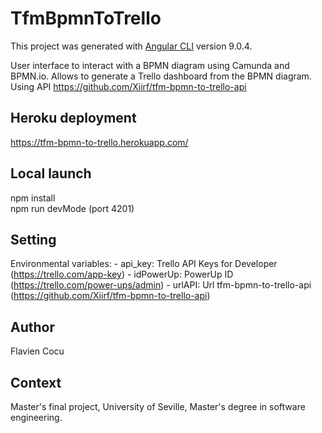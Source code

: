 # TfmBpmnToTrello

This project was generated with [Angular CLI](https://github.com/angular/angular-cli) version 9.0.4.

User interface to interact with a BPMN diagram using Camunda and BPMN.io. Allows to generate a Trello dashboard from the BPMN diagram. Using API https://github.com/Xiirf/tfm-bpmn-to-trello-api

## Heroku deployment
https://tfm-bpmn-to-trello.herokuapp.com/

## Local launch
npm install <br/>
npm run devMode (port 4201)

## Setting
Environmental variables:
    - api_key: Trello API Keys for Developer (https://trello.com/app-key)
    - idPowerUp: PowerUp ID (https://trello.com/power-ups/admin)
    - urlAPI: Url tfm-bpmn-to-trello-api (https://github.com/Xiirf/tfm-bpmn-to-trello-api)

## Author
Flavien Cocu

## Context
Master's final project, University of Seville, Master's degree in software engineering.
